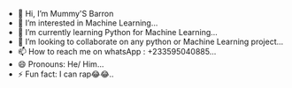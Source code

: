 - 👋 Hi, I’m Mummy'S Barron
- 👀 I’m interested in Machine Learning...
- 🌱 I’m currently learning Python for Machine Learning...
- 💞️ I’m looking to collaborate on any python or Machine Learning project...
- 📫 How to reach me on whatsApp : +233595040885...
- 😄 Pronouns: He/ Him...
- ⚡ Fun fact: I can rap😂😂..

<!---
Anonymousbarron/Anonymousbarron is a ✨ special ✨ repository because its `README.md` (this file) appears on your GitHub profile.
You can click the Preview link to take a look at your changes.
--->
